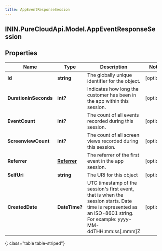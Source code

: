 ```yaml
---
title: AppEventResponseSession
---
```

## ININ.PureCloudApi.Model.AppEventResponseSession

## Properties

|Name | Type | Description | Notes|
|------------ | ------------- | ------------- | -------------|
| **Id** | **string** | The globally unique identifier for the object. | [optional] |
| **DurationInSeconds** | **int?** | Indicates how long the customer has been in the app within this session. | [optional] |
| **EventCount** | **int?** | The count of all events recorded during this session. | [optional] |
| **ScreenviewCount** | **int?** | The count of all screen views recorded during this session. | [optional] |
| **Referrer** | [**Referrer**](Referrer.html) | The referrer of the first event in the app session. | [optional] |
| **SelfUri** | **string** | The URI for this object | [optional] |
| **CreatedDate** | **DateTime?** | UTC timestamp of the session&#39;s first event, that is when the session starts. Date time is represented as an ISO-8601 string. For example: yyyy-MM-ddTHH:mm:ss[.mmm]Z | [optional] |
{: class="table table-striped"}


